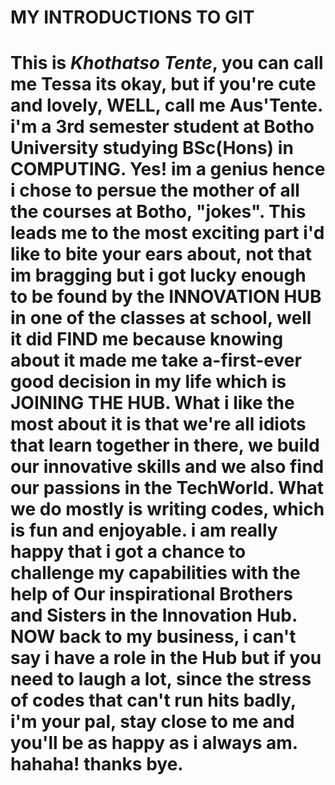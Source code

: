 # MY INTRODUCTIONS TO GIT


# This is _Khothatso_ _Tente_, you can call me **Tessa** its okay, but if you're cute and lovely, WELL, call me **Aus'Tente**. i'm a 3rd semester student at Botho University studying BSc(Hons) in COMPUTING. Yes! im a genius hence i chose to persue the mother of all the courses at Botho, "jokes". This leads me to the most exciting part i'd like to bite your ears about, not that im bragging but i got lucky enough to be found by the INNOVATION HUB in one of the classes at school, well it did **FIND** me because knowing about it made me take a-first-ever good decision in my life which is **JOINING THE HUB**. What i like the most about it is that we're all idiots that learn together in there, we build our innovative skills and we also find our passions in the TechWorld. What we do mostly is writing codes, which is fun and enjoyable. i am really happy that i got a chance to challenge my capabilities with the help of Our inspirational Brothers and Sisters in the Innovation Hub. NOW back to my business, i can't say i have a role in the Hub but if you need to laugh a lot, since the stress of codes that can't run hits badly, i'm your pal, stay close to me and you'll be as happy as i always am. hahaha! thanks bye.